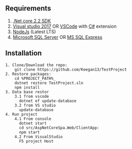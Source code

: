  
## Requirements

1. [.Net core 2.2 SDK](https://www.microsoft.com/net/core#windows)
2. [Visual studio 2017](https://www.visualstudio.com/) OR [VSCode](https://code.visualstudio.com/) with [C#](https://marketplace.visualstudio.com/items?itemName=ms-vscode.csharp) extension
3. [NodeJs](https://nodejs.org/en/) (Latest LTS)
4. [Microsoft SQL Server](https://www.microsoft.com/en-us/sql-server/sql-server-2017) OR [MS SQL Express](https://www.microsoft.com/en-us/sql-server/sql-server-editions-express)

## Installation
```
1. Clone/Download the repo:
    git clone https://github.com/Keegan13/TestProject
2. Restore packages:
    cd %PROJECT_PATH%_
    dotnet restore TestProject.sln
    npm install
3. Data base restor
    3.1 from vscode
      dotnet ef update-database
    3.2 from VS studio
      update-database
4. Run project
    4.1 From console
      dotnet start
      cd src/AspNetCoreSpa.Web/ClientApp:
      npm start
    4.2 From VisualStudio
      F5 project Host 
